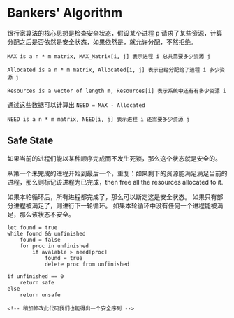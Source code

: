 # Bankers' Algorithm 

银行家算法的核心思想是检查安全状态，假设某个进程 p 请求了某些资源，计算分配之后是否依然是安全状态，如果依然是，就允许分配，不然拒绝。


```
MAX is a n * m matrix, MAX_Matrix[i, j] 表示进程 i 总共需要多少资源 j 

Allocated is a n * m matrix, Allocated[i, j] 表示已经分配给了进程 i 多少资源 j

Resources is a vector of length m, Resources[i] 表示系统中还有有多少资源 i
```

通过这些数据可以计算出 `NEED = MAX - Allocated`

```
NEED is a n * m matrix, NEED[i, j] 表示进程 i 还需要多少资源 j
``` 

## Safe State 

如果当前的进程们能以某种顺序完成而不发生死锁，那么这个状态就是安全的。

从第一个未完成的进程开始到最后一个，重复：如果剩下的资源能满足满足当前的进程，那么则标记该进程为已完成，then free all the resources allocated to it. 

如果本轮循环后，所有进程都完成了，那么可以断定这是安全状态。
如果只有部分进程被满足了，则进行下一轮循环。
如果本轮循环中没有任何一个进程能被满足，那么该状态不安全。


```
let found = true
while found && unfinished 
    found = false
    for proc in unfinished 
        if avalable > need[proc] 
            found = true
            delete proc from unfinished
        
if unfinished == 0 
    return safe
else 
    return unsafe
    
<!-- 稍加修改此代码我们也能得出一个安全序列 -->
```

